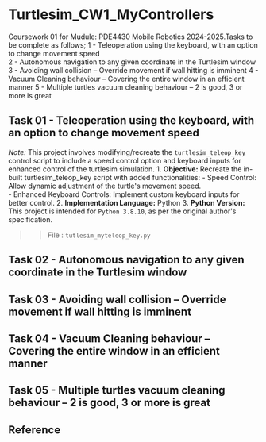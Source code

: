 # Turtlesim_CW1_MyControllers

Coursework 01 for Mudule: PDE4430 Mobile Robotics 2024-2025.Tasks to be complete as follows;
1 - Teleoperation using the keyboard, with an option to change movement speed  
2 - Autonomous navigation to any given coordinate in the Turtlesim window 
3 - Avoiding wall collision – Override movement if wall hitting is imminent
4 - Vacuum Cleaning behaviour – Covering the entire window in an efficient manner 
5 - Multiple turtles vacuum cleaning behaviour – 2 is good, 3 or more is great 


## Task 01 - Teleoperation using the keyboard, with an option to change movement speed  

*Note:* This project involves modifying/recreate the `turtlesim_teleop_key` control script to include a speed control option and keyboard inputs for enhanced control of the turtlesim simulation.
    1. **Objective:** Recreate the in-built turtlesim_teleop_key script with added functionalities:
        - Speed Control: Allow dynamic adjustment of the turtle's movement speed.   
        - Enhanced Keyboard Controls: Implement custom keyboard inputs for better control.
    2. **Implementation Language:** Python
    3. **Python Version:** This project is intended for `Python 3.8.10`, as per the original author's specification.

>> File : `tutlesim_myteleop_key.py`


## Task 02 - Autonomous navigation to any given coordinate in the Turtlesim window 

## Task 03 - Avoiding wall collision – Override movement if wall hitting is imminent 

## Task 04 - Vacuum Cleaning behaviour – Covering the entire window in an efficient manner 

## Task 05 - Multiple turtles vacuum cleaning behaviour – 2 is good, 3 or more is great 

## Reference
